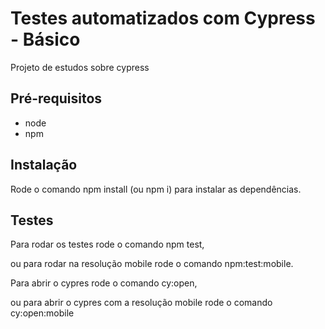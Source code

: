 # Testes automatizados com Cypress - Básico

Projeto de estudos sobre cypress

## Pré-requisitos

- node
- npm

## Instalação

Rode o comando npm install (ou npm i) para instalar as dependências.

## Testes

Para rodar os testes rode o comando npm test,

ou para rodar na resolução mobile rode o comando npm:test:mobile.

Para abrir o cypres rode o comando cy:open,

ou para abrir o cypres com a resolução mobile rode o comando cy:open:mobile
